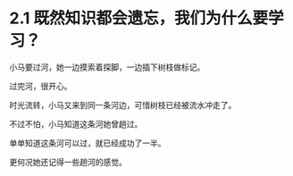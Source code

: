 # 2.1 既然知识都会遗忘，我们为什么要学习？

小马要过河，她一边摸索着探脚，一边插下树枝做标记。

过完河，很开心。

时光流转，小马又来到同一条河边，可惜树枝已经被流水冲走了。

不过不怕，小马知道这条河她曾趟过。

单单知道这条河可以过，就已经成功了一半。

更何况她还记得一些趟河的感觉。

